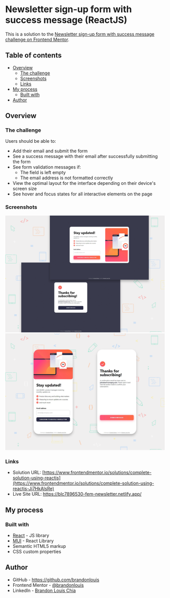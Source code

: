 # Newsletter sign-up form with success message (ReactJS)

This is a solution to the [Newsletter sign-up form with success message challenge on Frontend Mentor](https://www.frontendmentor.io/challenges/newsletter-signup-form-with-success-message-3FC1AZbNrv).

## Table of contents

- [Overview](#overview)
  - [The challenge](#the-challenge)
  - [Screenshots](#screenshots)
  - [Links](#links)
- [My process](#my-process)
  - [Built with](#built-with)
- [Author](#author)

## Overview

### The challenge

Users should be able to:

- Add their email and submit the form
- See a success message with their email after successfully submitting the form
- See form validation messages if:
  - The field is left empty
  - The email address is not formatted correctly
- View the optimal layout for the interface depending on their device's screen size
- See hover and focus states for all interactive elements on the page

### Screenshots

![desktop](./screenshots/desktop.png)
![mobile](./screenshots/mobile.png)

### Links

- Solution URL: [https://www.frontendmentor.io/solutions/complete-solution-using-reactjs](https://www.frontendmentor.io/solutions/complete-solution-using-reactjs-Jj7HkAlsRe)
- Live Site URL: https://blc7896530-fem-newsletter.netlify.app/

## My process

### Built with

- [React](https://reactjs.org/) - JS library
- [MUI](https://mui.com/) - React Library
- Semantic HTML5 markup
- CSS custom properties

## Author

- GitHub - https://github.com/brandonlouis
- Frontend Mentor - [@brandonlouis](https://www.frontendmentor.io/profile/brandonlouis)
- LinkedIn - [Brandon Louis Chia](www.linkedin.com/in/brandon-louis-chia-63730b162)

